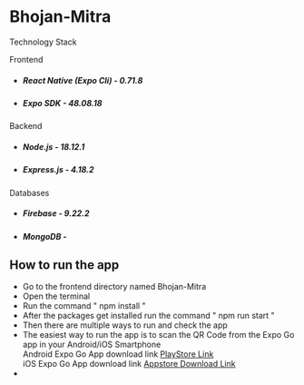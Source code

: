 # Bhojan-Mitra

Technology Stack

Frontend
- <h5>React Native (Expo Cli) - 0.71.8</h5>
- <h5>Expo SDK - 48.08.18</h5>

Backend
- <h5>Node.js - 18.12.1</h5>
- <h5>Express.js - 4.18.2</h5>

Databases
- <h5>Firebase - 9.22.2</h5>
- <h5>MongoDB - </h5>

## How to run the app
+ Go to the frontend directory named Bhojan-Mitra
+ Open the terminal
+ Run the command " npm install "
+ After the packages get installed run the command " npm run start "
+ Then there are multiple ways to run and check the app
+ The easiest way to run the app is to scan the QR Code from the Expo Go app in your Android/iOS Smartphone <br>
  Android Expo Go App download link <a href="https://play.google.com/store/apps/details?id=host.exp.exponent&hl=en&gl=US" target="_blank">PlayStore Link</a> <br>
  iOS Expo Go App download link <a href="https://apps.apple.com/us/app/expo-go/id982107779" target="_blank">Appstore Download Link</a>
+ 
